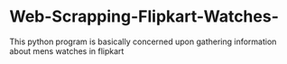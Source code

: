 # Web-Scrapping-Flipkart-Watches-
This python program is basically concerned upon gathering information about mens watches in flipkart
